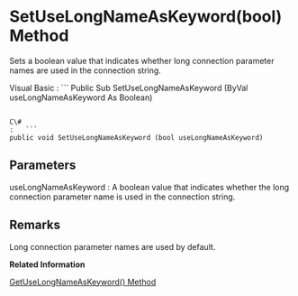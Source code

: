 <!-- loio3c10ecc06c5f1014be2cda8d512d53b7 -->

# SetUseLongNameAsKeyword\(bool\) Method

Sets a boolean value that indicates whether long connection parameter names are used in the connection string.



Visual Basic
:   ```
Public Sub SetUseLongNameAsKeyword (ByVal useLongNameAsKeyword As Boolean)
```

C\#
:   ```
public void SetUseLongNameAsKeyword (bool useLongNameAsKeyword)
```



## Parameters

useLongNameAsKeyword
:   A boolean value that indicates whether the long connection parameter name is used in the connection string.



## Remarks

Long connection parameter names are used by default.

**Related Information**  


[GetUseLongNameAsKeyword\(\) Method](getuselongnameaskeyword-method-3c10e52.md "Gets a boolean value that indicates whether long connection parameter names are used in the connection string.")

